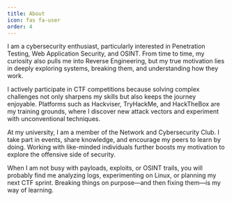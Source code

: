 ```yaml
---
title: About
icon: fas fa-user
order: 4
---
```




I am a cybersecurity enthusiast, particularly interested in Penetration Testing, Web Application Security, and OSINT. From time to time, my curiosity also pulls me into Reverse Engineering, but my true motivation lies in deeply exploring systems, breaking them, and understanding how they work.

I actively participate in CTF competitions because solving complex challenges not only sharpens my skills but also keeps the journey enjoyable. Platforms such as Hackviser, TryHackMe, and HackTheBox are my training grounds, where I discover new attack vectors and experiment with unconventional techniques.

At my university, I am a member of the Network and Cybersecurity Club. I take part in events, share knowledge, and encourage my peers to learn by doing. Working with like-minded individuals further boosts my motivation to explore the offensive side of security.

When I am not busy with payloads, exploits, or OSINT trails, you will probably find me analyzing logs, experimenting on Linux, or planning my next CTF sprint. Breaking things on purpose—and then fixing them—is my way of learning.

